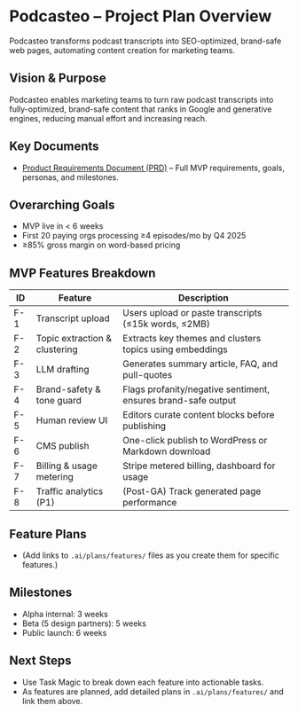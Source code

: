 # Podcasteo – Project Plan Overview

Podcasteo transforms podcast transcripts into SEO-optimized, brand-safe web pages, automating content creation for marketing teams.

## Vision & Purpose
Podcasteo enables marketing teams to turn raw podcast transcripts into fully-optimized, brand-safe content that ranks in Google and generative engines, reducing manual effort and increasing reach.

## Key Documents

- [Product Requirements Document (PRD)](../../documentation/prd_v1) – Full MVP requirements, goals, personas, and milestones.

## Overarching Goals
- MVP live in < 6 weeks
- First 20 paying orgs processing ≥4 episodes/mo by Q4 2025
- ≥85% gross margin on word-based pricing

## MVP Features Breakdown

| ID   | Feature                        | Description                                                                 |
|------|--------------------------------|-----------------------------------------------------------------------------|
| F-1  | Transcript upload              | Users upload or paste transcripts (≤15k words, ≤2MB)                        |
| F-2  | Topic extraction & clustering  | Extracts key themes and clusters topics using embeddings                    |
| F-3  | LLM drafting                   | Generates summary article, FAQ, and pull-quotes                             |
| F-4  | Brand-safety & tone guard      | Flags profanity/negative sentiment, ensures brand-safe output               |
| F-5  | Human review UI                | Editors curate content blocks before publishing                             |
| F-6  | CMS publish                    | One-click publish to WordPress or Markdown download                         |
| F-7  | Billing & usage metering       | Stripe metered billing, dashboard for usage                                 |
| F-8  | Traffic analytics (P1)         | (Post-GA) Track generated page performance                                  |

## Feature Plans

- (Add links to `.ai/plans/features/` files as you create them for specific features.)

## Milestones

- Alpha internal: 3 weeks
- Beta (5 design partners): 5 weeks
- Public launch: 6 weeks

## Next Steps

- Use Task Magic to break down each feature into actionable tasks.
- As features are planned, add detailed plans in `.ai/plans/features/` and link them above.
